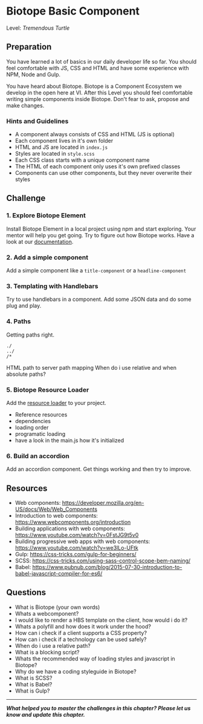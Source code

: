 # Biotope Basic Component
Level: *Tremendous Turtle*

## Preparation

You have learned a lot of basics in our daily developer life so far. You should feel comfortable with JS, CSS and HTML and have some experience with NPM, Node and Gulp.

You have heard about Biotope. Biotope is a Component Ecosystem we develop in the open here at VI. After this Level you should feel comfortable writing simple components inside Biotope. Don't fear to ask, propose and make changes.


### Hints and Guidelines

- A component always consists of CSS and HTML (JS is optional)
- Each component lives in it's own folder
- HTML and JS are located in `index.js`
- Styles are located in `style.scss`
- Each CSS class starts with a unique component name
- The HTML of each component only uses it's own prefixed classes
- Components can use other components, but they never overwrite their styles

## Challenge
### 1. Explore Biotope Element
Install Biotope Element in a local project using npm and start exploring. Your mentor will help you get going. Try to figure out how Biotope works. Have a look at our [documentation](https://element.biotope.sh/).

### 2. Add a simple component
Add a simple component like a `title-component` or a `headline-component`

### 3. Templating with Handlebars
Try to use handlebars in a component. Add some JSON data and do some plug and play.

### 4. Paths
Getting paths right.
```
./
../
/*
```
HTML path to server path mapping
When do i use relative and when absolute paths?

### 5. Biotope Resource Loader
Add the [resource loader](https://github.com/biotope/biotope-resource-loader) to your project.
- Reference resources
- dependencies
- loading order
- programatic loading
- have a look in the main.js how it's initialized

### 6. Build an accordion
Add an accordion component. Get things working and then try to improve.

## Resources

- Web components: https://developer.mozilla.org/en-US/docs/Web/Web_Components
- Introduction to web components: https://www.webcomponents.org/introduction
- Building applications with web components: https://www.youtube.com/watch?v=0FstJG9t5v0
- Building progressive web apps with web components: https://www.youtube.com/watch?v=we3lLo-UFtk
- Gulp: https://css-tricks.com/gulp-for-beginners/
- SCSS: https://css-tricks.com/using-sass-control-scope-bem-naming/
- Babel: https://www.pubnub.com/blog/2015-07-30-introduction-to-babel-javascript-compiler-for-es6/

## Questions
- What is Biotope (your own words)
- Whats a webcomponent?
- I would like to render a HBS template on the client, how would i do it?
- Whats a polyfill and how does it work under the hood?
- How can i check if a client supports a CSS property?
- How can i check if a technology can be used safely?
- When do i use a relative path?
- What is a blocking script?
- Whats the recommended way of loading styles and javascript in Biotope?
- Why do we have a coding styleguide in Biotope?
- What is SCSS?
- What is Babel?
- What is Gulp?


<authors-component v-bind:authors="[
    {
      username: 'SheepFromHeaven',
      name: 'Marc Emmanuel'
    }]"/>

---------------------------------------

_**What helped you to master the challenges in this chapter? Please let us know and update this chapter.**_
